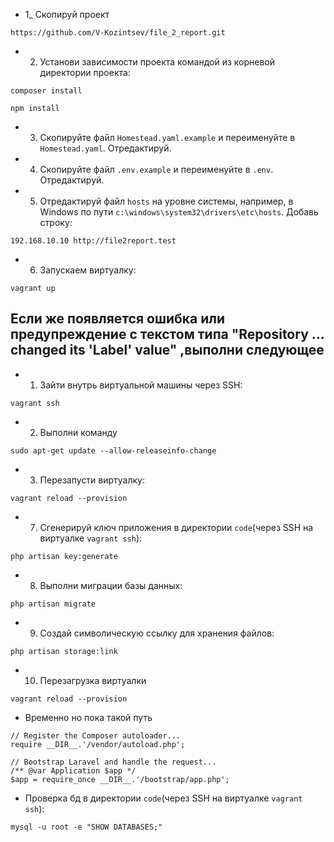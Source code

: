 - 1_ Скопируй проект 

```
https://github.com/V-Kozintsev/file_2_report.git
```

- 2) Установи зависимости проекта командой из корневой директории проекта:

```
composer install
```

```
npm install
```

- 3) Скопируйте файл `Homestead.yaml.example` и переименуйте в `Homestead.yaml`. Отредактируй.

- 4) Скопируйте файл `.env.example` и переименуйте в `.env`. Отредактируй.

- 5) Отредактируй файл `hosts` на уровне системы, например, в Windows по пути `c:\windows\system32\drivers\etc\hosts`. Добавь строку:

```
192.168.10.10 http://file2report.test
```

- 6) Запускаем виртуалку:

```
vagrant up
```

## Если же появляется ошибка или предупреждение с текстом типа "Repository ... changed its 'Label' value" ,выполни следующее

- 1) Зайти внутрь виртуальной машины через SSH:

```
vagrant ssh
```

- 2) Выполни команду
```
sudo apt-get update --allow-releaseinfo-change
```

- 3) Перезапусти виртуалку:

```
vagrant reload --provision
```

- 7) Сгенерируй ключ приложения в директории `code`(через SSH на виртуалке `vagrant ssh`):

```
php artisan key:generate
```

- 8) Выполни миграции базы данных:

```
php artisan migrate
```

- 9) Создай символическую ссылку для хранения файлов:

```
php artisan storage:link
```

- 10) Перезагрузка виртуалки

```
vagrant reload --provision
```

- Временно но пока такой путь

```
// Register the Composer autoloader...
require __DIR__.'/vendor/autoload.php';

// Bootstrap Laravel and handle the request...
/** @var Application $app */
$app = require_once __DIR__.'/bootstrap/app.php';
```


- Проверка бд в директории `code`(через SSH на виртуалке `vagrant ssh`):

```
mysql -u root -e "SHOW DATABASES;"
```




